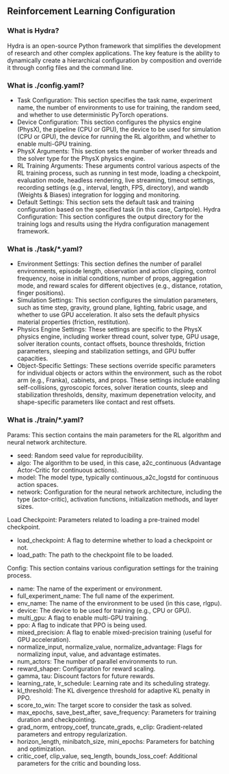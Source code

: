 ## Reinforcement Learning Configuration

### What is Hydra?

Hydra is an open-source Python framework that simplifies the development of research and other complex applications. The key feature is the ability to dynamically create a hierarchical configuration by composition and override it through config files and the command line.

### What is ./config.yaml?

- Task Configuration: This section specifies the task name, experiment name, the number of environments to use for training, the random seed, and whether to use deterministic PyTorch operations.
- Device Configuration: This section configures the physics engine (PhysX), the pipeline (CPU or GPU), the device to be used for simulation (CPU or GPU), the device for running the RL algorithm, and whether to enable multi-GPU training.
- PhysX Arguments: This section sets the number of worker threads and the solver type for the PhysX physics engine.
- RL Training Arguments: These arguments control various aspects of the RL training process, such as running in test mode, loading a checkpoint, evaluation mode, headless rendering, live streaming, timeout settings, recording settings (e.g., interval, length, FPS, directory), and wandb (Weights & Biases) integration for logging and monitoring.
- Default Settings: This section sets the default task and training configuration based on the specified task (in this case, Cartpole).
Hydra Configuration: This section configures the output directory for the training logs and results using the Hydra configuration management framework.

### What is ./task/*.yaml?

- Environment Settings: This section defines the number of parallel environments, episode length, observation and action clipping, control frequency, noise in initial conditions, number of props, aggregation mode, and reward scales for different objectives (e.g., distance, rotation, finger positions).
- Simulation Settings: This section configures the simulation parameters, such as time step, gravity, ground plane, lighting, fabric usage, and whether to use GPU acceleration. It also sets the default physics material properties (friction, restitution).
- Physics Engine Settings: These settings are specific to the PhysX physics engine, including worker thread count, solver type, GPU usage, solver iteration counts, contact offsets, bounce thresholds, friction parameters, sleeping and stabilization settings, and GPU buffer capacities.
- Object-Specific Settings: These sections override specific parameters for individual objects or actors within the environment, such as the robot arm (e.g., Franka), cabinets, and props. These settings include enabling self-collisions, gyroscopic forces, solver iteration counts, sleep and stabilization thresholds, density, maximum depenetration velocity, and shape-specific parameters like contact and rest offsets.

### What is ./train/*.yaml?

Params: This section contains the main parameters for the RL algorithm and neural network architecture.

- seed: Random seed value for reproducibility.
- algo: The algorithm to be used, in this case, a2c_continuous (Advantage Actor-Critic for continuous actions).
- model: The model type, typically continuous_a2c_logstd for continuous action spaces.
- network: Configuration for the neural network architecture, including the type (actor-critic), activation functions, initialization methods, and layer sizes.


Load Checkpoint: Parameters related to loading a pre-trained model checkpoint.

- load_checkpoint: A flag to determine whether to load a checkpoint or not.
- load_path: The path to the checkpoint file to be loaded.


Config: This section contains various configuration settings for the training process.

- name: The name of the experiment or environment.
- full_experiment_name: The full name of the experiment.
- env_name: The name of the environment to be used (in this case, rlgpu).
- device: The device to be used for training (e.g., CPU or GPU).
- multi_gpu: A flag to enable multi-GPU training.
- ppo: A flag to indicate that PPO is being used.
- mixed_precision: A flag to enable mixed-precision training (useful for GPU acceleration).
- normalize_input, normalize_value, normalize_advantage: Flags for normalizing input, value, and advantage estimates.
- num_actors: The number of parallel environments to run.
- reward_shaper: Configuration for reward scaling.
- gamma, tau: Discount factors for future rewards.
- learning_rate, lr_schedule: Learning rate and its scheduling strategy.
- kl_threshold: The KL divergence threshold for adaptive KL penalty in PPO.
- score_to_win: The target score to consider the task as solved.
- max_epochs, save_best_after, save_frequency: Parameters for training duration and checkpointing.
- grad_norm, entropy_coef, truncate_grads, e_clip: Gradient-related parameters and entropy regularization.
- horizon_length, minibatch_size, mini_epochs: Parameters for batching and optimization.
- critic_coef, clip_value, seq_length, bounds_loss_coef: Additional parameters for the critic and bounding loss.